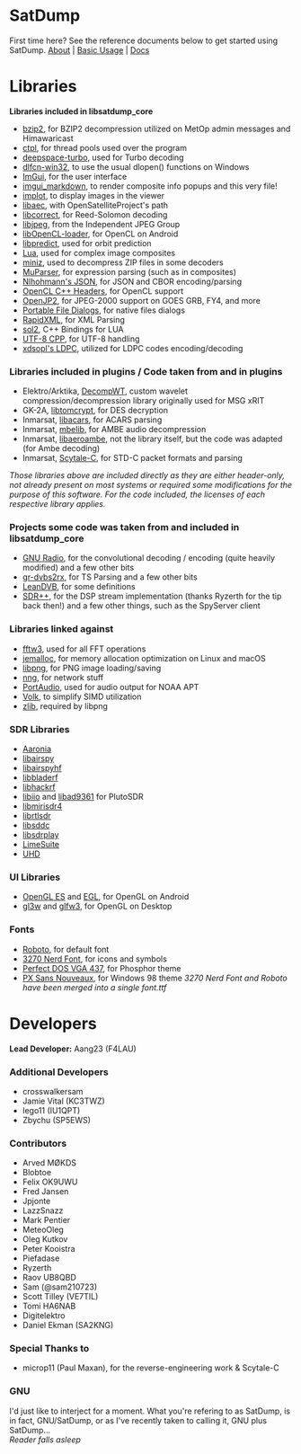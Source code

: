 # SatDump

First time here? See the reference documents below to get started using SatDump.
[About](https://www.satdump.org/about/) | [Basic Usage](https://www.satdump.org/posts/basic-usage/) | [Docs](https://docs.satdump.org/)

# Libraries

**Libraries included in libsatdump_core**
- [bzip2](https://github.com/libarchive/bzip2), for BZIP2 decompression utilized on MetOp admin messages and Himawaricast
- [ctpl](https://github.com/vit-vit/ctpl), for thread pools used over the program
- [deepspace-turbo](https://github.com/geeanlooca/deepspace-turbo), used for Turbo decoding
- [dlfcn-win32](https://github.com/dlfcn-win32/dlfcn-win32), to use the usual dlopen() functions on Windows
- [ImGui](https://github.com/ocornut/imgui), for the user interface
- [imgui_markdown](https://github.com/juliettef/imgui_markdown), to render composite info popups and this very file!
- [implot](https://github.com/epezent/implot), to display images in the viewer
- [libaec](https://gitlab.dkrz.de/k202009/libaec), with OpenSatelliteProject's path
- [libcorrect](https://github.com/quiet/libcorrect), for Reed-Solomon decoding
- [libjpeg](https://ijg.org/), from the Independent JPEG Group
- [libOpenCL-loader](https://github.com/robertwgh/libOpenCL-loader), for OpenCL on Android
- [libpredict](https://github.com/la1k/libpredict), used for orbit prediction
- [Lua](https://www.lua.org/), used for complex image composites
- [miniz](https://github.com/richgel999/miniz), used to decompress ZIP files in some decoders
- [MuParser](https://github.com/beltoforion/muparser), for expression parsing (such as in composites)
- [Nlhohmann's JSON](https://github.com/nlohmann/json), for JSON and CBOR encoding/parsing
- [OpenCL C++ Headers](https://github.com/KhronosGroup/OpenCL-CLHPP), for OpenCL support
- [OpenJP2](https://github.com/uclouvain/openjpeg), for JPEG-2000 support on GOES GRB, FY4, and more
- [Portable File Dialogs](https://github.com/samhocevar/portable-file-dialogs), for native files dialogs
- [RapidXML](http://rapidxml.sourceforge.net/), for XML Parsing
- [sol2](https://github.com/ThePhD/sol2), C++ Bindings for LUA
- [UTF-8 CPP](https://utfcpp.sourceforge.net/), for UTF-8 handling
- [xdsopl's LDPC](https://github.com/xdsopl/LDPC), utilized for LDPC codes encoding/decoding

### Libraries included in plugins / Code taken from and in plugins
- Elektro/Arktika, [DecompWT](https://gitlab.eumetsat.int/open-source/PublicDecompWT), custom wavelet compression/decompression library originally used for MSG xRIT
- GK-2A, [libtomcrypt](https://github.com/libtom/libtomcrypt), for DES decryption
- Inmarsat, [libacars](https://github.com/szpajder/libacars), for ACARS parsing
- Inmarsat, [mbelib](https://github.com/szechyjs/mbelib), for AMBE audio decompression
- Inmarsat, [libaeroambe](https://github.com/jontio/libaeroambe), not the library itself, but the code was adapted (for Ambe decoding)
- Inmarsat, [Scytale-C](https://bitbucket.org/scytalec/scytalec), for STD-C packet formats and parsing

*Those libraries above are included directly as they are either header-only, not already present on most systems or required some modifications for the purpose of this software. For the code included, the licenses of each respective library applies.*

### Projects some code was taken from and included in libsatdump_core
- [GNU Radio](https://github.com/gnuradio/gnuradio), for the convolutional decoding / encoding (quite heavily modified) and a few other bits
- [gr-dvbs2rx](https://github.com/igorauad/gr-dvbs2rx), for TS Parsing and a few other bits
- [LeanDVB](https://github.com/pabr/leansdr), for some definitions
- [SDR++](https://github.com/AlexandreRouma/SDRPlusPlus), for the DSP stream implementation (thanks Ryzerth for the tip back then!) and a few other things, such as the SpyServer client

### Libraries linked against
- [fftw3](http://fftw.org/), used for all FFT operations
- [jemalloc](https://jemalloc.net/), for memory allocation optimization on Linux and macOS
- [libpng](https://github.com/glennrp/libpng), for PNG image loading/saving
- [nng](https://github.com/nanomsg/nng), for network stuff
- [PortAudio](https://www.portaudio.com/), used for audio output for NOAA APT
- [Volk](https://github.com/gnuradio/volk), to simplify SIMD utilization
- [zlib](https://github.com/madler/zlib), required by libpng

### SDR Libraries
- [Aaronia](https://aaronia.com/en/support/downloads#rtsa-suite)
- [libairspy](https://github.com/airspy/airspyone_host)
- [libairspyhf](https://github.com/airspy/airspyhf)
- [libbladerf](https://github.com/Nuand/bladeRF/)
- [libhackrf](https://github.com/greatscottgadgets/hackrf)
- [libiio](https://github.com/analogdevicesinc/libiio) and [libad9361](https://github.com/analogdevicesinc/libad9361-iio) for PlutoSDR
- [libmirisdr4](https://github.com/f4exb/libmirisdr-4)
- [librtlsdr](https://osmocom.org/projects/rtl-sdr/wiki)
- [libsddc](https://github.com/ik1xpv/ExtIO_sddc)
- [libsdrplay](https://www.sdrplay.com/)
- [LimeSuite](https://github.com/MyriadRF/LimeSuite)
- [UHD](https://github.com/EttusResearch/uhd)

### UI Libraries
- [OpenGL ES](https://www.khronos.org/opengles/) and [EGL](https://www.khronos.org/egl), for OpenGL on Android
- [gl3w](https://github.com/skaslev/gl3w) and [glfw3](https://www.glfw.org/), for OpenGL on Desktop

### Fonts
- [Roboto](https://fonts.google.com/specimen/Roboto), for default font
- [3270 Nerd Font](https://www.nerdfonts.com/font-downloads), for icons and symbols
- [Perfect DOS VGA 437](https://www.dafont.com/perfect-dos-vga-437.font), for Phosphor theme
- [PX Sans Nouveaux](https://www.dafont.com/px-sans-nouveaux.font), for Windows 98 theme
*3270 Nerd Font and Roboto have been merged into a single font.ttf*

# Developers
**Lead Developer:** Aang23 (F4LAU)

### Additional Developers
- crosswalkersam
- Jamie Vital (KC3TWZ)
- lego11 (IU1QPT)
- Zbychu (SP5EWS)

### Contributors
- Arved MØKDS
- Blobtoe
- Felix OK9UWU
- Fred Jansen
- Jpjonte
- LazzSnazz
- Mark Pentier
- MeteoOleg
- Oleg Kutkov
- Peter Kooistra
- Piefadase
- Ryzerth
- Raov UB8QBD
- Sam (@sam210723)
- Scott Tilley (VE7TIL)
- Tomi HA6NAB
- Digitelektro
- Daniel Ekman (SA2KNG)

### Special Thanks to
- microp11 (Paul Maxan), for the reverse-engineering work & Scytale-C

### GNU
I'd just like to interject for a moment. What you're refering to as SatDump, is in fact, GNU/SatDump, or as I've recently taken to calling it, GNU plus SatDump...   
*Reader falls asleep*
